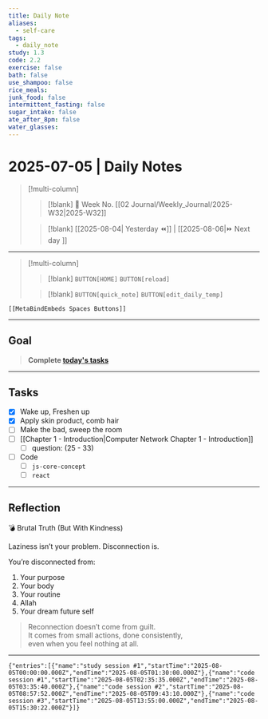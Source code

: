 ```yaml
---
title: Daily Note
aliases:
  - self-care
tags:
  - daily_note
study: 1.3
code: 2.2
exercise: false
bath: false
use_shampoo: false
rice_meals: 
junk_food: false
intermittent_fasting: false
sugar_intake: false
ate_after_8pm: false
water_glasses:
---
```



# 2025-07-05 | Daily Notes

> [!multi-column]
> 
>> [!blank]
>> 📅 Week No. [[02 Journal/Weekly_Journal/2025-W32|2025-W32]]
>
>> [!blank]
>> [[2025-08-04| Yesterday ⏪]] |  [[2025-08-06|⏩ Next day ]]

---

> [!multi-column]
>
>> [!blank]
>> `BUTTON[HOME]` 
>> `BUTTON[reload]`
>
>> [!blank]
>> `BUTTON[quick_note]` 
>> `BUTTON[edit_daily_temp]` 
 
 ```meta-bind-embed
 [[MetaBindEmbeds Spaces Buttons]]
 ```
 
---

## Goal

> **Complete [today's tasks](#Tasks)**

---

## Tasks

- [x] Wake up, Freshen up 
- [x] Apply skin product, comb hair
- [ ] Make the bad, sweep the room
- [ ] [[Chapter 1 - Introduction|Computer Network Chapter 1 - Introduction]] 
	- [ ] question: (25 - 33)
- [ ] Code 
	- [ ] `js-core-concept`
	- [ ] `react`

---

## Reflection

💣 Brutal Truth (But With Kindness)

Laziness isn’t your problem. Disconnection is.

You’re disconnected from:

1. Your purpose
2. Your body
3. Your routine
4. Allah
5. Your dream future self

> Reconnection doesn’t come from guilt.  
> It comes from small actions, done consistently,  
> even when you feel nothing at all.


---


```simple-time-tracker
{"entries":[{"name":"study session #1","startTime":"2025-08-05T00:00:00.000Z","endTime":"2025-08-05T01:30:00.000Z"},{"name":"code session #1","startTime":"2025-08-05T02:35:35.000Z","endTime":"2025-08-05T03:35:40.000Z"},{"name":"code session #2","startTime":"2025-08-05T08:57:52.000Z","endTime":"2025-08-05T09:43:10.000Z"},{"name":"code session #3","startTime":"2025-08-05T13:55:00.000Z","endTime":"2025-08-05T15:30:22.000Z"}]}
```
